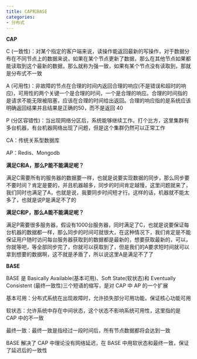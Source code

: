 ```yaml
---
title: CAP和BASE
categories: 
- 分布式
---
```


**CAP**

C (一致性)：对某个指定的客户端来说，读操作能返回最新的写操作，对于数据分布在不同节点上的数据来说，如果在某个节点更新了数据，那么在其他节点如果都能读取到这个最新的数据，那么就称为强一致，如果有某个节点没有读取到，那就是分布式不一致

A (可用性)：非故障的节点在合理的时间内返回合理的响应(不是错误和超时的响应)，可用性的两个关键一个是合理的时间，一个是合理的响应。合理的时间指的是请求不能无限被阻塞，应该在合理的时间给出返回。合理的响应指的是系统应该明确返回结果并且结果是正确的50，而不是返回 40

P (分区容错性)：当出现网络分区后，系统能够继续工作。打个比方，这里集群有多台机器，有台机器网络出现了问题，但是这个集群仍然可以正常工作

CA：传统关系型数据库

AP：Redis、Mongodb

**满足C和A，那么P能不能满足呢？**

满足C需要所有的服务器的数据要一样，也就是说要实现数据的同步，那么同步要不要时间？肯定是要的，并且机器越多，同步的时间肯定越慢，这里问题就来了，我们同时也满足了A，也就是说，我要同步时间短才行。这样的话，机器就不能太多了，也就是说P是满足不了的

**满足C和P，那么A能不能满足呢？**

满足P需要很多服务器，假设有1000台服务器，同时满足了C，也就是说要保证每台机器的数据都一样，那么同步的时间可就很大，在这种情况下，我们肯定是不能保证用户随时访问每台服务器获取到的数据都是最新的，想要获取最新的，可以，你就等吧，等全部同步完了，你就可以获取到了，但是我们的A要求短时间就可以拿到想要的数据啊，这不就是矛盾了，所以说这里A是满足不了了

**BASE**

BASE 是 Basically Available(基本可用)、Soft State(软状态)和 Eventually Consistent (最终一致性)三个短语的缩写，是对 CAP 中 AP 的一个扩展

基本可用：分布式系统在出现故障时，允许损失部分可用功能，保证核心功能可用

软状态：允许系统中存在中间状态，这个状态不影响系统可用性，这里指的是 CAP 中的不一致

最终一致：最终一致是指经过一段时间后，所有节点数据都将会达到一致

BASE 解决了 CAP 中理论没有网络延迟，在 BASE 中用软状态和最终一致，保证了延迟后的一致性